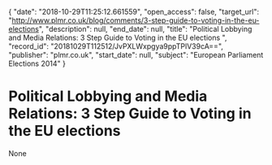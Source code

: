 {
  "date": "2018-10-29T11:25:12.661559", 
  "open_access": false, 
  "target_url": "http://www.plmr.co.uk/blog/comments/3-step-guide-to-voting-in-the-eu-elections", 
  "description": null, 
  "end_date": null, 
  "title": "Political Lobbying and Media Relations: 3 Step Guide to Voting in the EU elections ", 
  "record_id": "20181029T112512/JvPXLWxpgya9ppTPlV39cA==", 
  "publisher": "plmr.co.uk", 
  "start_date": null, 
  "subject": "European Parliament Elections 2014"
}

# Political Lobbying and Media Relations: 3 Step Guide to Voting in the EU elections 

None